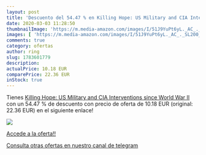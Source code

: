 ```yaml
---
layout: post
title: 'Descuento del 54.47 % en Killing Hope: US Military and CIA Interv'
date: 2020-03-03 11:28:50
thumbnailImage: 'https://m.media-amazon.com/images/I/51J9YuPt6yL._AC_._SL200_.jpg'
images: [ 'https://m.media-amazon.com/images/I/51J9YuPt6yL._AC_._SL200_.jpg' ]
comments: true
category: ofertas
author: ring
slug: 1783601779
description:
actualPrice: 10.18 EUR
comparePrice: 22.36 EUR
inStock: true
---
```


Tienes [Killing Hope: US Military and CIA Interventions since World War II](https://www.amazon.es/dp/1783601779/?tag=redken-21) con un 54.47 % de descuento con precio de oferta de 10.18 EUR (original: 22.36 EUR) en el siguiente enlace!

[![](https://m.media-amazon.com/images/I/51J9YuPt6yL._AC_._SL200_.jpg)](https://www.amazon.es/dp/1783601779/?tag=redken-21)

[Accede a la oferta!!](https://www.amazon.es/dp/1783601779/?tag=redken-21)

[Consulta otras ofertas en nuestro canal de telegram](https://t.me/s/ofertas25)
